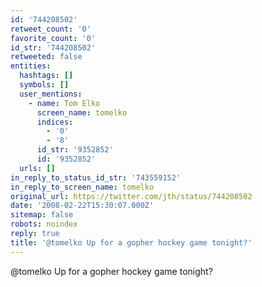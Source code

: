 ```yaml
---
id: '744208502'
retweet_count: '0'
favorite_count: '0'
id_str: '744208502'
retweeted: false
entities:
  hashtags: []
  symbols: []
  user_mentions:
    - name: Tom Elko
      screen_name: tomelko
      indices:
        - '0'
        - '8'
      id_str: '9352852'
      id: '9352852'
  urls: []
in_reply_to_status_id_str: '743559152'
in_reply_to_screen_name: tomelko
original_url: https://twitter.com/jth/status/744208502
date: '2008-02-22T15:30:07.000Z'
sitemap: false
robots: noindex
reply: true
title: '@tomelko Up for a gopher hockey game tonight?'
---
```


@tomelko Up for a gopher hockey game tonight?